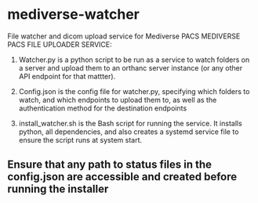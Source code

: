 # mediverse-watcher
File watcher and dicom upload service for Mediverse PACS
MEDIVERSE PACS FILE UPLOADER SERVICE:

1. Watcher.py is a python script to be run as a service to watch folders on a server and upload them to an orthanc server instance (or any other API endpoint for that mattter).

2. Config.json is the config file for watcher.py, specifying which folders to watch, and which endpoints to upload them to, as well as the authentication method for the destination endpoints

3. install_watcher.sh is the Bash script for running the service. It installs python, all dependencies, and also creates a systemd service file to ensure the script runs at system start.

## Ensure that any path to status files in the config.json are accessible and created before running the installer

